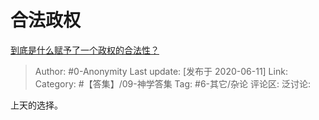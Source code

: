 # 合法政权
[到底是什么赋予了一个政权的合法性？](https://www.zhihu.com/question/21934918/answer/1277776070)

> Author: #0-Anonymity
> Last update: [发布于 2020-06-11]
> Link:
> Category: #【答集】/09-神学答集
> Tag: #6-其它/杂论
> 评论区:
> 泛讨论:

上天的选择。
